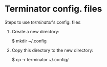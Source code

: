  Terminator config. files
==========================

Steps to use *terminator*'s config. files:

1. Create a new directory:

    $ mkdir ~/.config

2. Copy this directory to the new directory:

    $ cp -r terminator ~/.config/
